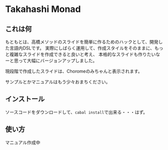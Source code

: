 Takahashi Monad
==========================

## これは何

もともとは、高橋メソッドのスライドを簡単に作るためのハックとして、開発した言語内DSLです。
実際にしばらく運用して、作成スタイルをそのままに、もっと複雑なスライドを作成できると良いと考え、
本格的なスライドも作りたいなーと思って大幅にバージョンアップしました。

現段階で作成したスライドは、Choromeのみちゃんと表示されます。

サンプルとかマニュアルはもう少々おまちください。

## インストール

ソースコードをダウンロードして、`cabal install`で出来る・・・はず。

## 使い方

マニュアル作成中

